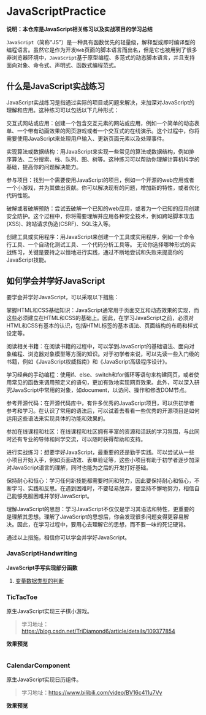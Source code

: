# JavaScriptPractice

**说明：本仓库是JavaScript相关练习以及实战项目的学习总结**

`JavaScript`（简称“JS”）是一种具有函数优先的轻量级，解释型或即时编译型的编程语言。虽然它是作为开发`Web`页面的脚本语言而出名，但是它也被用到了很多非浏览器环境中，`JavaScript`基于原型编程、多范式的动态脚本语言，并且支持面向对象、命令式、声明式、函数式编程范式。

## 什么是JavaScript实战练习

JavaScript实战练习是指通过实际的项目或问题来解决，来加深对JavaScript的理解和应用。这种练习可以包括以下几种形式：

交互式网站或应用：创建一个包含交互元素的网站或应用，例如一个简单的动态表单、一个带有动画效果的网页游戏或者一个交互式的在线演示。这个过程中，你将需要使用JavaScript来处理用户输入、更新页面元素以及处理事件。

实现算法或数据结构：用JavaScript来实现一些常见的算法或数据结构，例如排序算法、二分搜索、栈、队列、图、树等。这种练习可以帮助你理解计算机科学的基础，提高你的问题解决能力。

参与项目：找到一个需要使用JavaScript的项目，例如一个开源的web应用或者一个小游戏，并为其做出贡献。你可以解决现有的问题，增加新的特性，或者优化代码性能。

破解或者破解预防：尝试去破解一个已知的web应用，或者为一个已知的应用创建安全防护。这个过程中，你将需要理解并应用各种安全技术，例如跨站脚本攻击(XSS)、跨站请求伪造(CSRF)、SQL注入等。

创建工具或实用程序：用JavaScript来创建一个工具或实用程序，例如一个命令行工具、一个自动化测试工具、一个代码分析工具等。
无论你选择哪种形式的实战练习，关键是要持之以恒地进行实践，通过不断地尝试和失败来提高你的JavaScript技能。

## 如何学会并学好JavaScript

要学会并学好JavaScript，可以采取以下措施：

掌握HTML和CSS基础知识：JavaScript通常用于页面交互和动态效果的实现，而这些必须建立在HTML和CSS的基础上。因此，在学习JavaScript之前，必须对HTML和CSS有基本的认识，包括HTML标签的基本语法、页面结构的布局和样式设定等。

阅读相关书籍：在阅读书籍的过程中，可以学到JavaScript的基础语法、面向对象编程、浏览器对象模型等方面的知识。对于初学者来说，可以先读一些入门级的书籍，例如《JavaScript权威指南》和《JavaScript高级程序设计》。

学习经典的手动编程：使用if、else、switch和for循环等语句来构建网页，或者使用常见的函数来调用预定义的语句，更加有效地实现网页效果。此外，可以深入研究JavaScript中常用的对象，如document，以访问、操作和修改DOM节点。

参考开源代码：在开源代码库中，有许多优秀的JavaScript项目，可以供初学者参考和学习。在认识了常用的语法后，可以试着去看看一些优秀的开源项目是如何运用这些语法来实现具体的功能和效果的。

参加在线课程和社区：在线课程和社区拥有丰富的资源和活跃的学习氛围，与此同时还有专业的导师和同学交流，可以随时获得帮助和支持。

进行实战练习：想要学好JavaScript，最重要的还是勤于实践。可以尝试从一些小项目开始入手，例如页面动效、表单验证等，这些小项目有助于初学者逐步加深对JavaScript语言的理解，同时也能为之后的开发打好基础。

保持耐心和恒心：学习任何新技能都需要时间和努力，因此要保持耐心和恒心，不断学习、实践和反思。在遇到困难时，不要轻易放弃，要坚持不懈地努力，相信自己能够克服困难并学好JavaScript。

理解JavaScript的思想：学习JavaScript不仅仅是学习其语法和特性，更重要的是理解其思想。理解了JavaScript的思想后，你会发现很多问题变得更容易解决。因此，在学习过程中，要用心去理解它的思想，而不要一味的死记硬背。

通过以上措施，相信你可以学会并学好JavaScript。

### JavaScriptHandwriting

**JavaScript手写实现部分函数**

1. [变量数据类型的判断](https://github.com/AtroxEzerel/JavaScriptPractice/blob/main/JavaScript%20Handwriting/01_%E6%95%B0%E6%8D%AE%E7%B1%BB%E5%9E%8B%E7%9A%84%E5%88%A4%E6%96%AD.js)

### TicTacToe

原生JavaScript实现三子棋小游戏。

>学习地址：https://blog.csdn.net/TriDiamond6/article/details/109377854

**效果预览**

<p align=center><img src="https://img2023.cnblogs.com/blog/2332774/202308/2332774-20230816194859740-1773027136.gif" alt=""  /></p>

### CalendarComponent

原生JavaScript实现日历组件。

>学习地址：https://www.bilibili.com/video/BV16c411u7Vy

**效果预览**

<p align=center><img src="https://img2023.cnblogs.com/blog/2332774/202308/2332774-20230816194325707-522181960.gif" alt=""  /></p>